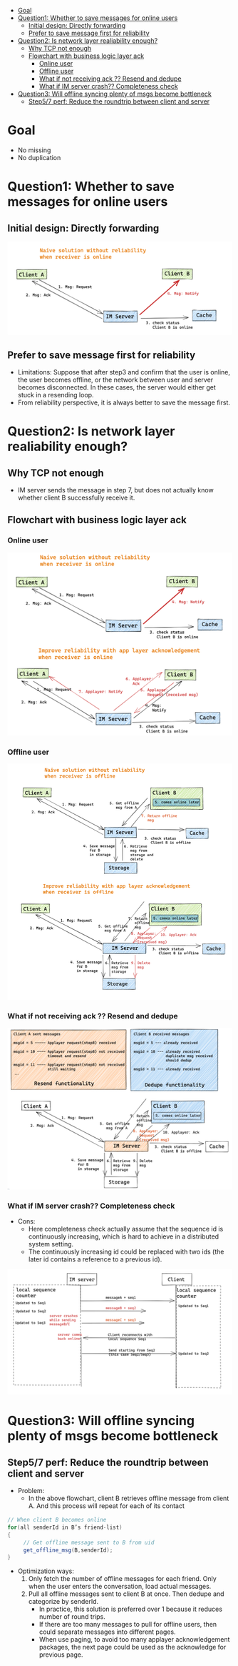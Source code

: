 - [Goal](#goal)
- [Question1: Whether to save messages for online users](#question1-whether-to-save-messages-for-online-users)
  - [Initial design: Directly forwarding](#initial-design-directly-forwarding)
  - [Prefer to save message first for reliability](#prefer-to-save-message-first-for-reliability)
- [Question2: Is network layer realiability enough?](#question2-is-network-layer-realiability-enough)
  - [Why TCP not enough](#why-tcp-not-enough)
  - [Flowchart with business logic layer ack](#flowchart-with-business-logic-layer-ack)
    - [Online user](#online-user)
    - [Offline user](#offline-user)
    - [What if not receiving ack ?? Resend and dedupe](#what-if-not-receiving-ack--resend-and-dedupe)
    - [What if IM server crash?? Completeness check](#what-if-im-server-crash-completeness-check)
- [Question3: Will offline syncing plenty of msgs become bottleneck](#question3-will-offline-syncing-plenty-of-msgs-become-bottleneck)
  - [Step5/7 perf: Reduce the roundtrip between client and server](#step57-perf-reduce-the-roundtrip-between-client-and-server)

# Goal
* No missing 
* No duplication

# Question1: Whether to save messages for online users
## Initial design: Directly forwarding

![](../.gitbook/assets/im_nonfunc_reliability_online_naive.png)

## Prefer to save message first for reliability
* Limitations: Suppose that after step3 and confirm that the user is online, the user becomes offline, or the network between user and server becomes disconnected. In these cases, the server would either get stuck in a resending loop. 
* From reliability perspective, it is always better to save the message first. 

# Question2: Is network layer realiability enough?
## Why TCP not enough
* IM server sends the message in step 7, but does not actually know whether client B successfully receive it.

## Flowchart with business logic layer ack
### Online user

![](../.gitbook/assets/online_businessLogicLayer_ack.png)

### Offline user

![](../.gitbook/assets/offline_businessLogicLayer_ack.png)

### What if not receiving ack ?? Resend and dedupe

![](../.gitbook/assets/im_nonfunc_reliability_offline_resenddedupe.png)

### What if IM server crash?? Completeness check
* Cons:
  * Here completeness check actually assume that the sequence id is continuously increasing, which is hard to achieve in a distributed system setting. 
  * The continuously increasing id could be replaced with two ids (the later id contains a reference to a previous id). 

![](../.gitbook/assets/im_nonfunc_reliability_offline_completeness.png)

# Question3: Will offline syncing plenty of msgs become bottleneck
## Step5/7 perf: Reduce the roundtrip between client and server
* Problem:
  * In the above flowchart, client B retrieves offline message from client A. And this process will repeat for each of its contact

```java
// When client B becomes online
for(all senderId in B’s friend-list)
{ 
     // Get offline message sent to B from uid
     get_offline_msg(B,senderId);   
}
```

* Optimization ways:
  1. Only fetch the number of offline messages for each friend. Only when the user enters the conversation, load actual messages. 
  2. Pull all offline messages sent to client B at once. Then dedupe and categorize by senderId. 
     * In practice, this solution is preferred over 1 because it reduces number of round trips. 
     * If there are too many messages to pull for offline users, then could separate messages into different pages. 
     * When use paging, to avoid too many applayer acknowledgement packages, the next page could be used as the acknowledge for previous page. 
